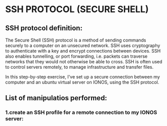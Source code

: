 # SSH PROTOCOL (SECURE SHELL)

## SSH protocol definition:

The Secure Shell (SSH) protocol is a method of sending commands securely to a computer on an unsecured network. SSH uses cryptography to authenticate with a key and encrypt connections between devices. SSH also enables tunnelling, or port forwarding, i.e. packets can traverse networks that they would not otherwise be able to cross. SSH is often used to control servers remotely, to manage infrastructure and transfer files.

In this step-by-step exercise, I've set up a secure connection between my computer and an ubuntu virtual server on IONOS, using the SSH protocol. 

## List of manipulatios performed:
### 1.create an SSH profile for a remote connection to my IONOS server:

